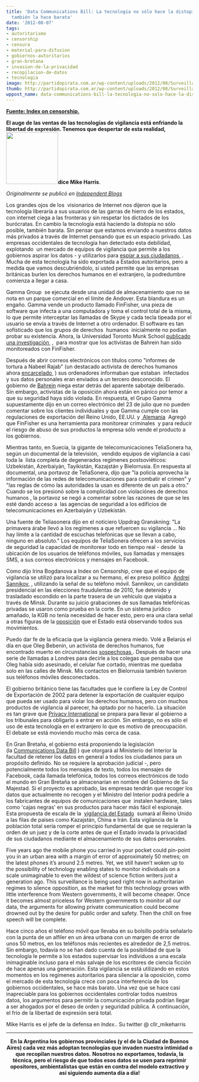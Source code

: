 ```yaml
---
title: 'Data Communications Bill: La tecnología no sólo hace la distopía posible,
  también la hace barata'
date: '2012-08-07'
tags:
- autoritarismo
- censorship
- censura
- material-para-difusion
- gobiernos-autoritarios
- gran-bretana
- invasion-de-la-privacidad
- recopilacion-de-datos
- tecnologia
image: http://partidopirata.com.ar/wp-content/uploads/2012/08/Surveillance-Tech-Cameras-140x140.jpg
thumb: http://partidopirata.com.ar/wp-content/uploads/2012/08/Surveillance-Tech-Cameras-140x140-115x115.jpg
wppost_name: data-communications-bill-la-tecnologia-no-solo-hace-la-distopia-posible-tambien-la-hace-barata
---
```


<strong><a href="http://www.indexoncensorship.org/2012/08/surveillance-technology-human-rights/" target="_blank">Fuente: Index on censorship.</a></strong>

<strong>El auge de las ventas de las tecnologías de vigilancia está enfriando la libertad de expresión. Tenemos que despertar de esta realidad, <a href="http://partidopirata.com.ar/wp-content/uploads/2012/08/Surveillance-Tech-Cameras-140x140.jpg"><img class="alignright size-full wp-image-5812" title="Surveillance-Tech-Cameras-140x140" src="http://partidopirata.com.ar/wp-content/uploads/2012/08/Surveillance-Tech-Cameras-140x140.jpg" alt="" width="140" height="140" /></a>dice Mike Harris</strong>.

<em>Originalmente se publicó en <a title="Independent - Communications Data Bill: Technology is making dystopia not just possible, but cheap " href="http://blogs.independent.co.uk/2012/08/07/communications-data-bill-technology-is-making-dystopia-not-just-possible-but-cheap/" target="_blank">Independent Blogs</a></em>

Los grandes ojos de los  visionarios de Internet nos dijeron que la tecnología liberaría a sus usuarios de las garras de hierro de los estados, con internet ciega a las fronteras y sin respetar los dictados de los burócratas. En cambio la tecnología está haciendo la distopía no sólo posible, también barata. Sin pensar que estamos enviando a nuestros datos más privados a través de Internet pensando que es un espacio privado. Las empresas occidentales de tecnología han detectado esta debilidad,  explotando  un mercado de equipos de vigilancia que permite a los gobiernos aspirar los datos - y utilizarlos para <a title="Index on Censorship - Spy games" href="http://www.indexoncensorship.org/2012/07/olympics-spy-games/" target="_blank">espiar a sus ciudadanos </a> . Mucha de esta tecnología ha sido exportada a Estados autoritarios, pero a medida que vamos descubriéndolo, si usted permite que las empresas británicas burlen los derechos humanos en el extranjero, la podredumbre comienza a llegar a casa.

Gamma Group  se ejecuta desde una unidad de almacenamiento que no se nota en un parque comercial en el límite de Andover. Esta blandura es un engaño. Gamma vende un producto llamado FinFisher, una pieza de software que infecta a una computadora y toma el control total de la misma, lo que permite interceptar las llamadas de Skype y cada tecla tipeada por el usuario se envía a través de Internet a otro ordenador. El software es tan sofísticado que los grupos de derechos  humanos  inicialmente no podían probar su existencia. Ahora, la Universidad Toronto Munk School <a title="University of Toronto - From Bahrain With Love: FinFisher’s Spy Kit Exposed?  " href="https://citizenlab.org/2012/07/from-bahrain-with-love-finfishers-spy-kit-exposed/" target="_blank">publicado una investigación </a> ,  para mostrar que los activistas de Bahrein han sido monitoreados con FinFisher.

Después de abrir correos electrónicos con títulos como "informes de tortura a Nabeel Rajab" (un destacado activista de derechos humanos ahora <a title="Index on Censorship - Index award winner released from prison" href="http://www.indexoncensorship.org/2012/05/index-award-winner-released-from-bahraini-prison/" target="_blank">encarcelado </a> ) sus ordenadores informaban que estaban  infectados y sus datos personales eran enviados a un tercero desconocido. El gobierno de <a title="Index on Censorship - Bahrain" href="http://www.indexoncensorship.org/tag/bahrain/" target="_blank">Bahrein</a> niega estar detrás del aparente sabotaje deliberado. Sin embargo, activistas de la oposición ahora están en pánico por temor a que su seguridad haya sido violada. En respuesta, el Grupo Gamma supuestamente dijo en un correo electrónico del 23 de julio que no pueden comentar sobre los clientes individuales y que Gamma cumple con las regulaciones de exportación del Reino Unido, EE.UU. y <a href="https://email.anlremote.com/owa/redir.aspx?C=e8830eea076547279e85450778800077&amp;URL=http%3a%2f%2ftopics.bloomberg.com%2fgermany%2f" target="_blank"> Alemania</a>  Agregó que FinFisher es una herramienta para monitorear criminales  y para reducir el riesgo de abuso de sus productos la empresa sólo vende el producto a los gobiernos.

Mientras tanto, en Suecia, la gigante de telecomunicaciones TeliaSonera ha, según un documental de la televisión,  vendido equipos de vigilancia a casi toda la  lista completa de degenerados regímenes postsoviéticos: Uzbekistán, Azerbaiyán, Tayikistán, Kazajstán y Bielorrusia. En respuesta al documental, una portavoz de TeliaSonera, dijo que "la policía aprovecha la información de las redes de telecomunicaciones para combatir el crimen" y "las reglas de cómo las autoridades la usan es diferente de un país a otro." Cuando se los presionó sobre la complicidad con violaciónes de derechos humanos , la portavoz se negó a comentar sobre las razones de que se les esté dando acceso a  las agencias de seguridad a los edificios de telecomunicaciones en Azerbaiyán y Uzbekistán.

Una fuente de Teliasonera dijo en el noticiero Uppdrag Granskning: "La primavera árabe llevó a los regímenes a que refuercen su vigilancia ... No hay límite a la cantidad de escuchas telefónicas que se llevan a cabo, ninguno en absoluto." Los equipos de TeliaSonera ofrecen a los servicios de seguridad la capacidad de monitorear todo en tiempo real - desde  la ubicación de los usuarios de teléfonos móviles, sus llamadas y mensajes SMS, a sus correos electrónicos y mensajes en Facebook.

Como dijo Irina Bogdanova a Index on Censorship, cree que el equipo de vigilancia se utilizó para localizar a su hermano, el ex preso político  <a title="Index on Censorship - &quot;My brother is dying in silence&quot;" href="http://www.indexoncensorship.org/2011/12/andrei-sannikov-belarus-artists-manifesto-vaclav-havel/" target="_blank">Andrei Sannikov</a>, , utilizando la señal de su teléfono móvil. Sannikov, un candidato presidencial en las elecciones fraudulentas de 2010, fue detenido y trasladado escondido en la parte trasera de un vehículo que viajaba a través de Minsk. Durante su juicio grabaciones de sus llamadas telefónicas privadas se usaron como prueba en la corte. En un sistema jurídico amañado, la KGB no tenía necesidad de hacer esto, pero era una clara señal a otras figuras de la <a title="Index on Censorship - Sannikov and Bandarenka released, but Belarus is still not free" href="http://www.indexoncensorship.org/2012/04/belarus-sannikov-bandarenka-free/" target="_blank">oposición</a> que el Estado está observando todos sus movimientos.

Puedo dar fe de la eficacia que la vigilancia genera miedo. Volé a Belarús el día en que Oleg Bebenin, un activista de derechos humanos, fue encontrado muerto en circunstancias <a title="Index on Censorship - Europe's shame: The dictatorship of Belarus" href="http://blog.indexoncensorship.org/2010/09/08/europes-shame-the-dictatorship-of-belarus/" target="_blank">sospechosas </a>. Después de hacer una serie de llamadas a Londres para decirle a los colegas que pensaba que Oleg había sido asesinado, el celular fue cortado, mientras me quedaba solo en las calles de Minsk. Mis contactos en Bielorrusia también tuvieron sus teléfonos móviles desconectados.

El gobierno británico tiene las facultades que le confiere la Ley de Control de Exportación de 2002 para detener la exportación de cualquier equipo que pueda ser usado para violar los derechos humanos, pero con muchos productos de vigilancia al parecer, ha optado por no hacerlo. La situación es tan grave que <a title="Privacy International - Privacy International commences legal action against British government for failure to control exports of surveillance technologies  " href="https://www.privacyinternational.org/press-releases/privacy-international-commences-legal-action-against-british-government-for-failure" target="_blank">Privacy International</a> se prepara para llevar al gobierno a los tribunales para obligarlo a entrar en acción. Sin embargo, no es sólo el uso de esta tecnología en el extranjero lo que es motivo de preocupación. El debate se está moviendo mucho más cerca de casa.

En Gran Bretaña, el gobierno está proponiendo la legislación (la <a title="Index on Censorship - The return of a bad idea" href="http://www.indexoncensorship.org/2012/06/cindy-cohn-communications-bill/" target="_blank">Communications Data Bill</a> ) que otorgará al Ministerio del Interior la facultad de retener los datos en general a todos los ciudadanos para un propósito definido. No se requiere la aprobación judicial -, pero potencialmente todos los mensajes de texto, todos los mensajes de Facebook, cada llamada telefónica, todos los correos electrónicos de todo el mundo en Gran Bretaña se almacenarían en nombre del Gobierno de Su Majestad. Si el proyecto es aprobado, las empresas tendrán que recoger los datos que actualmente no recogen y el Ministro del Interior podrá pedirle a los fabricantes de equipos de comunicaciones que  instalen hardware, tales como 'cajas negras' en sus productos para hacer más fácil el espionaje. Esta propuesta de escala de la  <a title="Index on Censorship - Internet freedom under attack" href="http://www.indexoncensorship.org/2012/06/internet-freedom-under-attack/" target="_blank">vigilancia del Estado</a>  sumará al Reino Unido a las filas de países como Kazajstán, China e Irán. Esta vigilancia de la población total sería romper el principio fundamental de que se requieran la orden de un juez y de la corte antes de que el Estado invada la privacidad de sus ciudadanos mediante el almacenamiento de sus datos personales.

Five years ago the mobile phone you carried in your pocket could pin-point you in an urban area with a margin of error of approximately 50 metres; on the latest phones it’s around 2.5 metres. Yet, we still haven’t woken up to the possibility of technology enabling states to monitor individuals on a scale unimaginable to even the wildest of science fiction writers just a generation ago. This surveillance is being used right now in authoritarian regimes to silence opposition, as the market for this technology grows with little interference from Western governments, it will become cheaper. Once it becomes almost priceless for Western governments to monitor all our data, the arguments for allowing private communication could become drowned out by the desire for public order and safety. Then the chill on free speech will be complete.

Hace cinco años el teléfono móvil que llevaba en su bolsillo podría señalarlo con la punta de un alfiler en un área urbana con un margen de error de unos 50 metros, en los teléfonos más recientes es alrededor de 2,5 metros. Sin embargo, todavía no se han dado cuenta de la posibilidad de que la tecnología le permite a los estados supervisar los individuos a una escala inimaginable incluso para el más salvaje de los escritores de ciencia ficción de hace apenas una generación. Esta vigilancia se está utilizando en estos momentos en los regímenes autoritarios para silenciar a la oposición, como el mercado de esta tecnología crece con poca interferencia de los gobiernos occidentales, se hace más barato. Una vez que se hace casi inapreciable para los gobiernos occidentales controlar todos nuestros datos, los argumentos para permitir la comunicación privada podrían llegar a ser ahogados por el deseo de orden y seguridad pública. A continuación, el frío de la libertad de expresión será total.

Mike Harris es el jefe de la defensa en <em>Index.</em>. Su twitter @ cllr_mikeharris

<hr />
<p style="text-align: center;"><strong>En la Argentina los gobiernos provinciales (y el de la Ciudad de Buenos Aires) cada vez más adoptan tecnologías que invaden nuestra intimidad o que recopilan nuestros datos.</strong>
<strong> Nosotros no exportamos, todavía, la técnica, pero el riesgo de que todos esos datos se usen para reprimir opositores, ambientalistas que están en contra del modelo extractivo y así siguiendo aumenta día a día!</strong></p>
